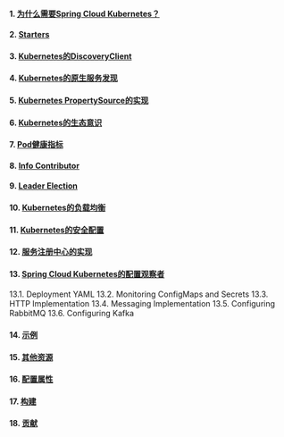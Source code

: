#### 1. [为什么需要Spring Cloud Kubernetes？](https://docs.spring.io/spring-cloud-kubernetes/docs/current/reference/html/#why-do-you-need-spring-cloud-kubernetes)
#### 2. [Starters](https://docs.spring.io/spring-cloud-kubernetes/docs/current/reference/html/#starters)
#### 3. [Kubernetes的DiscoveryClient](https://docs.spring.io/spring-cloud-kubernetes/docs/current/reference/html/#discoveryclient-for-kubernetes)
#### 4. [Kubernetes的原生服务发现](https://docs.spring.io/spring-cloud-kubernetes/docs/current/reference/html/#kubernetes-native-service-discovery)
#### 5. [Kubernetes PropertySource的实现](https://docs.spring.io/spring-cloud-kubernetes/docs/current/reference/html/#kubernetes-propertysource-implementations)
#### 6. [Kubernetes的生态意识](https://docs.spring.io/spring-cloud-kubernetes/docs/current/reference/html/#kubernetes-ecosystem-awareness)
#### 7. [Pod健康指标](https://docs.spring.io/spring-cloud-kubernetes/docs/current/reference/html/#pod-health-indicator)
#### 8. [Info Contributor](https://docs.spring.io/spring-cloud-kubernetes/docs/current/reference/html/#info-contributor)
#### 9. [Leader Election](https://docs.spring.io/spring-cloud-kubernetes/docs/current/reference/html/#leader-election)
#### 10. [Kubernetes的负载均衡](https://docs.spring.io/spring-cloud-kubernetes/docs/current/reference/html/#security-configurations-inside-kubernetes)
#### 11. [Kubernetes的安全配置](https://docs.spring.io/spring-cloud-kubernetes/docs/current/reference/html/#security-configurations-inside-kubernetes)
#### 12. [服务注册中心的实现](https://docs.spring.io/spring-cloud-kubernetes/docs/current/reference/html/#service-registry-implementation)
#### 13. [Spring Cloud Kubernetes的配置观察者](https://docs.spring.io/spring-cloud-kubernetes/docs/current/reference/html/#spring-cloud-kubernetes-configuration-watcher)
13.1. Deployment YAML
13.2. Monitoring ConfigMaps and Secrets
13.3. HTTP Implementation
13.4. Messaging Implementation
13.5. Configuring RabbitMQ
13.6. Configuring Kafka
#### 14. [示例](https://docs.spring.io/spring-cloud-kubernetes/docs/current/reference/html/#examples)
#### 15. [其他资源](https://docs.spring.io/spring-cloud-kubernetes/docs/current/reference/html/#other-resources)
#### 16. [配置属性](https://docs.spring.io/spring-cloud-kubernetes/docs/current/reference/html/#configuration-properties)
#### 17. [构建](https://docs.spring.io/spring-cloud-kubernetes/docs/current/reference/html/#building)
#### 18. [贡献](https://docs.spring.io/spring-cloud-kubernetes/docs/current/reference/html/#contributing)
